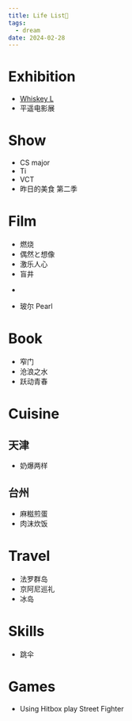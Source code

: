 ```yaml
---
title: Life List🚀
tags:
  - dream
date: 2024-02-28
---
```


# Exhibition

* [Whiskey L](plan/exhibition/whisky_l.md)
* 平遥电影展

# Show

* CS major
* Ti
* VCT
* 昨日的美食 第二季
# Film

* 燃烧
* 偶然と想像
* 激乐人心
* 盲井
* ~~~昆池岩~~~
* 玻尔 Pearl

# Book

* 窄门
* 沧浪之水
* 跃动青春

# Cuisine

## 天津

* 奶爆两样

## 台州

* 麻糍煎蛋
* 肉沫炊饭

# Travel

* 法罗群岛
* 京阿尼巡礼
* 冰岛


# Skills

* 跳伞


# Games

* Using Hitbox play Street Fighter